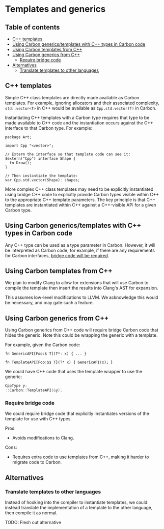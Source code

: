 # Templates and generics

<!--
Part of the Carbon Language project, under the Apache License v2.0 with LLVM
Exceptions. See /LICENSE for license information.
SPDX-License-Identifier: Apache-2.0 WITH LLVM-exception
-->

## Table of contents

<!-- toc -->

- [C++ templates](#c-templates)
- [Using Carbon generics/templates with C++ types in Carbon code](#using-carbon-genericstemplates-with-c-types-in-carbon-code)
- [Using Carbon templates from C++](#using-carbon-templates-from-c)
- [Using Carbon generics from C++](#using-carbon-generics-from-c)
  - [Require bridge code](#require-bridge-code)
- [Alternatives](#alternatives)
  - [Translate templates to other languages](#translate-templates-to-other-languages)

<!-- tocstop -->

## C++ templates

Simple C++ class templates are directly made available as Carbon templates. For
example, ignoring allocators and their associated complexity, `std::vector<T>`
in C++ would be available as `Cpp.std.vector(T)` in Carbon.

Instantiating C++ templates with a Carbon type requires that type to be made
available to C++ code and the instantiation occurs against the C++ interface to
that Carbon type. For example:

```carbon
package Art;

import Cpp "<vector>";

// Extern the interface so that template code can see it:
$extern("Cpp") interface Shape {
  fn Draw();
}

// Then instantiate the template:
var Cpp.std.vector(Shape): shapes;
```

More complex C++ class templates may need to be explicitly instantiated using
bridge C++ code to explicitly provide Carbon types visible within C++ to the
appropriate C++ template parameters. The key principle is that C++ templates are
instantiated within C++ against a C++-visible API for a given Carbon type.

## Using Carbon generics/templates with C++ types in Carbon code

Any C++ type can be used as a type parameter in Carbon. However, it will be
interpreted as Carbon code; for example, if there are any requirements for
Carbon interfaces,
[bridge code will be required](user_defined_types.md#implementing-carbon-interfaces-in-c).

## Using Carbon templates from C++

We plan to modify Clang to allow for extensions that will use Carbon to compile
the template then insert the results into Clang's AST for expansion.

This assumes low-level modifications to LLVM. We acknowledge this would be
necessary, and may gate such a feature.

## Using Carbon generics from C++

Using Carbon generics from C++ code will require bridge Carbon code that hides
the generic. Note this could be wrapping the generic with a template.

For example, given the Carbon code:

```carbon
fn GenericAPI[Foo:$ T](T*: x) { ... }

fn TemplateAPI[Foo:$$ T](T* x) { GenericAPI(x); }
```

We could have C++ code that uses the template wrapper to use the generic:

```cc
CppType y;
::Carbon::TemplateAPI(&y);
```

### Require bridge code

We could require bridge code that explicitly instantiates versions of the
template for use with C++ types.

Pros:

- Avoids modifications to Clang.

Cons:

- Requires extra code to use templates from C++, making it harder to migrate
  code to Carbon.

## Alternatives

### Translate templates to other languages

Instead of hooking into the compiler to instantiate templates, we could instead
translate the implementation of a template to the other language, then compile
it as normal.

TODO: Flesh out alternative
